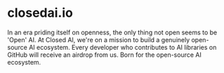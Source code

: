 # closedai.io
In an era priding itself on openness, the only thing not open seems to be 'Open' AI.  At Closed AI, we're on a mission to build a genuinely open-source AI ecosystem. Every developer who contributes to AI libraries on GitHub will receive an airdrop from us. Born for the open-source AI ecosystem.
